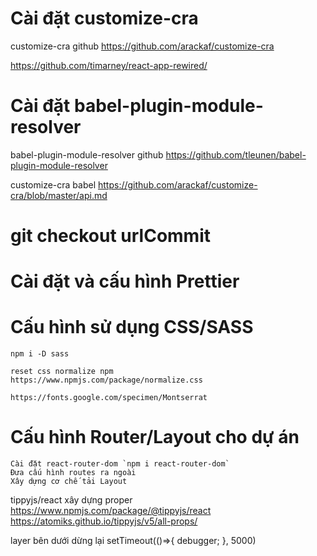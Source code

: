 # Cài đặt customize-cra

customize-cra github
https://github.com/arackaf/customize-cra

https://github.com/timarney/react-app-rewired/

# Cài đặt babel-plugin-module-resolver

babel-plugin-module-resolver github
https://github.com/tleunen/babel-plugin-module-resolver

customize-cra babel
https://github.com/arackaf/customize-cra/blob/master/api.md

# git checkout urlCommit

# Cài đặt và cấu hình Prettier

# Cấu hình sử dụng CSS/SASS

    npm i -D sass

    reset css normalize npm
    https://www.npmjs.com/package/normalize.css

    https://fonts.google.com/specimen/Montserrat

# Cấu hình Router/Layout cho dự án

    Cài đặt react-router-dom `npm i react-router-dom`
    Đưa cấu hình routes ra ngoài
    Xây dựng cơ chế tải Layout

tippyjs/react xây dựng proper
https://www.npmjs.com/package/@tippyjs/react
https://atomiks.github.io/tippyjs/v5/all-props/

layer bên dưới dừng lại
setTimeout(()=>{
debugger;
}, 5000)
